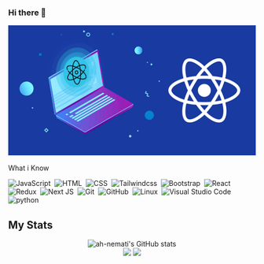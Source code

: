 ### Hi there 👋

<!--
**ah-nemati/ah-nemati** is a ✨ _special_ ✨ repository because its `README.md` (this file) appears on your GitHub profile.

Here are some ideas to get you started:

- 🔭 I’m currently working on ...
- 🌱 I’m currently learning ...
- 👯 I’m looking to collaborate on ...
- 🤔 I’m looking for help with ...
- 💬 Ask me about ...
- 📫 How to reach me: ...
- 😄 Pronouns: ...
- ⚡ Fun fact: ...
-->

<p align="center">
<img src="https://github.com/ah-nemati/ah-nemati/blob/main/react.gif"></img>
</p>

<p> What i Know</p>

![JavaScript](https://img.shields.io/badge/-JavaScript-05122A?style=flat&logo=javascript)&nbsp;
![HTML](https://img.shields.io/badge/-HTML5-05122A?style=flat&logo=HTML5)&nbsp;
![CSS](https://img.shields.io/badge/-CSS-05122A?style=flat&logo=CSS3&logoColor=1572B6)&nbsp;
![Tailwindcss](https://img.shields.io/badge/-Tailwindcss-05122A?style=flat&logo=tailwindcss)&nbsp;
![Bootstrap](https://img.shields.io/badge/-Bootstrap-05122A?style=flat&logo=bootstrap)&nbsp;
![React](https://img.shields.io/badge/-React-05122A?style=flat&logo=react)&nbsp;
![Redux](https://img.shields.io/badge/-Redux-05122A?style=flat&logo=redux)&nbsp;
![Next JS](https://img.shields.io/badge/-Nextjs-05122A?style=flat&logo=next.js)&nbsp;
![Git](https://img.shields.io/badge/-Git-05122A?style=flat&logo=git)&nbsp;
![GitHub](https://img.shields.io/badge/-GitHub-05122A?style=flat&logo=github)&nbsp;
![Linux](https://img.shields.io/badge/-Linux-05122A?style=flat&logo=linux)&nbsp;
![Visual Studio Code](https://img.shields.io/badge/-Visual%20Studio%20Code-05122A?style=flat&logo=visual-studio-code&logoColor=007ACC)&nbsp;
![python](https://img.shields.io/badge/-Python-05122A?style=flat&logo=python)&nbsp;


## My Stats
<p align="center">
  <img src="https://github-readme-stats.vercel.app/api?username=ah-nemati&show_icons=true&include_all_commits=true&theme=monokai" alt="ah-nemati's GitHub stats" /><br />
  <img src="https://github-readme-streak-stats.herokuapp.com/?user=ah-nemati&theme=monokai"/>
  <img src="https://github-readme-stats.vercel.app/api/top-langs/?username=ah-nemati&layout=compact&theme=monokai&langs_count=12"/>
</p>

<!-- ## My resume -->
<!-- [amirhosein nemati resume.pdf](https://github.com/ah-nemati/ah-nemati/blob/main/Resume-Amir-Hosein-Nemati.pdf) -->

